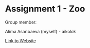 # Assignment 1 - Zoo

Group member:

Alima Asanbaeva (myself) - aikolok

[Link to Website](https://aikolok.github.io/assignment-1-Zoo/)
